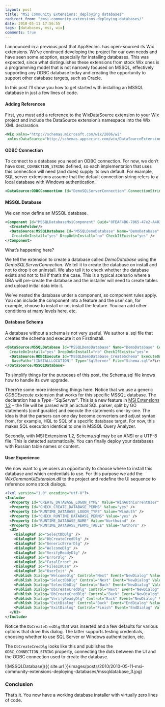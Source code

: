 ```yaml
---
layout: post
title: "MSI Community Extensions: deploying databases"
redirect_from: "/msi-community-extensions-deploying-databases/"
date: 2010-05-11 17:56:55
tags: [databases, msi, wix]
comments: true
---
```

I announced in a previous post that AppSecInc. has open-sourced its Wix extensions. We’ve continued developing the project for our own needs and have seen some adoption, especially for installing databases. This was expected, since what distinguishes these extensions from stock Wix ones is a programming model that is not narrowly focused on MSSQL, effectively supporting any ODBC database today and creating the opportunity to support other database targets, such as Oracle.

In this post I’ll show you how to get started with installing an MSSQL database in just a few lines of code.

#### Adding References

First, you must add a reference to the WixDataSource extension to your Wix project and include the DataSource extension’s namespace into the Wix XML declaration.

```xml
<Wix xmlns="http://schemas.microsoft.com/wix/2006/wi"
 xmlns:DataSource="http://schemas.appsecinc.com/wix/DataSourceExtension">
```

#### ODBC Connection

To connect to a database you need an ODBC connection. For now, we don’t have `ODBC_CONNECTION_STRING` defined, so each implementation that uses this connection will need (and does) supply its own default. For example, SQL server extensions assume that the default connection string refers to a local database with Windows authentication.

```xml
<DataSource:ODBCConnection Id="DemoSQLServerConnection" ConnectionString="[ODBC_CONNECTION_STRING]" />
```

#### MSSQL Database

We can now define an MSSQL database.

```xml
<Component Id="MSSQLDatabaseMsiComponent" Guid="0FEAF4B6-7065-47e2-A403-E94A4B176772">
  <CreateFolder/>
  <DataSource:MSSQLDatabase Id="MSSQLDemoDatabase" Name="DemoDatabase" ConnectionId="DemoSQLServerConnection"
   CreateOnInstall="yes" DropOnUnInstall="no" CheckIfExists="yes" />
</Component>
```

What’s happening here?

We tell the extension to create a database called _DemoDatabase_ using the _DemoSQLServerConnection_. We tell it to create the database on install and not to drop it on uninstall. We also tell it to check whether the database exists and not to fail if that’s the case. This is a typical scenario where a DBA will pre-create the database and the installer will need to create tables and upload initial data into it.

We’ve nested the database under a component, so component rules apply. You can include the component into a feature and the user can, for example, choose to install or not install the feature. You can add other conditions at many levels here, etc.

#### Database Schema

A database without a schema is not very useful. We author a .sql file that creates the schema and execute it on FirstInstall.

```xml
<DataSource:MSSQLDatabase Id="MSSQLDemoDatabase" Name="DemoDatabase" ConnectionId="DemoSQLServerConnection"
  CreateOnInstall="yes" DropOnUnInstall="no" CheckIfExists="yes">
  <DataSource:ODBCExecute Id="MSSQLDemoDatabase_CreateSchema" ExecuteOnInstall="yes"
   BasePath="[INSTALLLOCATION]" Type="SqlServer" File="Schema.sql">FirstInstall OR Upgrading</DataSource:ODBCExecute>
</DataSource:MSSQLDatabase>
```

To simplify things for the purposes of this post, the Schema.sql file knows how to handle its own upgrade.

There’re some more interesting things here. Notice that we use a generic _ODBCExecute_ extension that works for this specific MSSQL database. The declaration has a _Type="SqlServer"_. This is a new feature in [MSI Extensions 1.2](https://github.com/dblock/msiext) – the file will be parsed with an actual SQL parser, split by GO statements (configurable) and execute the statements one-by-one. The idea is that the parsers can one day become converters and adjust syntax from, for example, HQL to SQL of a specific database target. For now, this makes SQL execution identical to one in MSSQL Query Analyzer.

Secondly, with MSI Extensions 1.2, Schema.sql may be an ANSI or a UTF-8 file. This is detected automatically. You can finally deploy your databases with Russian table names or content.

#### User Experience

We now want to give users an opportunity to choose where to install this database and which credentials to use. For this purpose we add the _WixCommonUiExtension.dll_ to the project and redefine the UI sequence to reference some stock dialogs.

```xml
<?xml version="1.0" encoding="utf-8"?>
<Include>
  <Property Id="CREATE_DATABASE_LOGON_TYPE" Value="WinAuthCurrentUser" />
  <Property Id="CHECK_CREATE_DATABASE_PERMS" Value="yes" />
  <Property Id="RUNTIME_DATABASE_LOGON_TYPE" Value="WinAuth" />
  <Property Id="CHECK_RUNTIME_DATABASE_PERMS" Value="yes" />
  <Property Id="RUNTIME_DATABASE_NAME" Value="Northwind" />
  <Property Id="RUNTIME_DATABASE_PERMS_TABLE" Value="Authors" />
  <UI>
    <DialogRef Id="SelectDbDlg" />
    <DialogRef Id="DbCreateCredDlg" />
    <DialogRef Id="GenericErrorDlg" />
    <DialogRef Id="WelcomeDlg" />
    <DialogRef Id="VerifyReadyDlg" />
    <DialogRef Id="ErrorDlg" />
    <DialogRef Id="FatalError" />
    <DialogRef Id="FilesInUse" />
    <DialogRef Id="UserExit" />
    <Publish Dialog="WelcomeDlg" Control="Next" Event="NewDialog" Value="SelectDbDlg">NOT Installed</Publish>
    <Publish Dialog="SelectDbDlg" Control="Next" Event="NewDialog" Value="DbCreateCredDlg">NOT Installed</Publish>
    <Publish Dialog="SelectDbDlg" Control="Back" Event="NewDialog" Value="WelcomeDlg">NOT Installed</Publish>
    <Publish Dialog="DbCreateCredDlg" Control="Next" Event="NewDialog" Value="VerifyReadyDlg">NOT Installed</Publish>
    <Publish Dialog="DbCreateCredDlg" Control="Back" Event="NewDialog" Value="SelectDbDlg">NOT Installed</Publish>
    <Publish Dialog="VerifyReadyDlg" Control="Back" Event="NewDialog" Value="DbCreateCredDlg">NOT Installed</Publish>
    <Publish Dialog="ExitDialog" Control="Back" Event="EndDialog" Value="VerifyReadyDlg">1</Publish>
    <Publish Dialog="ExitDialog" Control="Finish" Event="EndDialog" Value="Return" Order="999">1</Publish>
  </UI>
</Include>
```

Notice the `DbCreateCredDlg` that was inserted and a few defaults for various options that drive this dialog. The latter supports testing credentials, choosing whether to use SQL Server or Windows authentication, etc.

The `DbCreateCredDlg` looks like this and publishes the `ODBC_CONNECTION_STRING` property, connecting the dots between the UI and the ODBC connection used to create the database.

![MSSQLDatabase]({{ site.url }}/images/posts/2010/2010-05-11-msi-community-extensions-deploying-databases/mssqldatabase_3.jpg)

### Conclusion

That’s it. You now have a working database installer with virtually zero lines of code.
